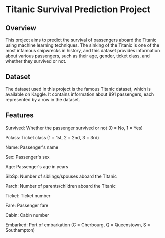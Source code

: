 # Titanic Survival Prediction Project
## Overview
This project aims to predict the survival of passengers aboard the Titanic using machine learning techniques. The sinking of the Titanic is one of the most infamous shipwrecks in history, and this dataset provides information about various passengers, such as their age, gender, ticket class, and whether they survived or not.

## Dataset
The dataset used in this project is the famous Titanic dataset, which is available on Kaggle. It contains information about 891 passengers, each represented by a row in the dataset.

## Features
Survived: Whether the passenger survived or not (0 = No, 1 = Yes)

Pclass: Ticket class (1 = 1st, 2 = 2nd, 3 = 3rd)

Name: Passenger's name

Sex: Passenger's sex

Age: Passenger's age in years

SibSp: Number of siblings/spouses aboard the Titanic

Parch: Number of parents/children aboard the Titanic

Ticket: Ticket number

Fare: Passenger fare

Cabin: Cabin number

Embarked: Port of embarkation (C = Cherbourg, Q = Queenstown, S = Southampton)
